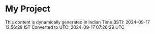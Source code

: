 # My Project

This content is dynamically generated in Indian Time (IST): 2024-09-17 12:56:29 IST
Converted to UTC: 2024-09-17 07:26:29 UTC
